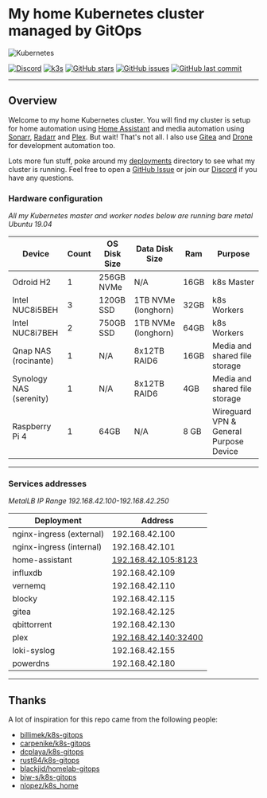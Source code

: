 # My home Kubernetes cluster managed by GitOps

![Kubernetes](https://i.imgur.com/p1RzXjQ.png)

[![Discord](https://img.shields.io/badge/discord-chat-7289DA.svg?maxAge=60&style=flat-square)](https://discord.gg/DNCynrJ)    [![k3s](https://img.shields.io/badge/k3s-v1.18.8-orange?style=flat-square)](https://k3s.io/)    [![GitHub stars](https://img.shields.io/github/stars/onedr0p/k3s-gitops?color=green&style=flat-square)](https://github.com/onedr0p/k3s-gitops/stargazers)    [![GitHub issues](https://img.shields.io/github/issues/onedr0p/k3s-gitops?style=flat-square)](https://github.com/onedr0p/k3s-gitops/issues)    [![GitHub last commit](https://img.shields.io/github/last-commit/onedr0p/k3s-gitops?color=purple&style=flat-square)](https://github.com/onedr0p/k3s-gitops/commits/master)

---

## Overview

Welcome to my home Kubernetes cluster. You will find my cluster is setup for home automation using [Home Assistant](https://www.home-assistant.io/) and media automation using [Sonarr](https://sonarr.tv/), [Radarr](https://radarr.video/) and [Plex](https://www.plex.tv/sign-in/?forwardUrl=https%3A%2F%2Fwww.plex.tv%2F). But wait! That's not all. I also use [Gitea](https://gitea.io/en-us/) and [Drone](https://drone.io/) for development automation too.

Lots more fun stuff, poke around my [deployments](./deployments/) directory to see what my cluster is running. Feel free to open a [GitHub Issue](https://github.com/onedr0p/k3s-gitops/issues/new) or join our [Discord](https://discord.gg/DNCynrJ) if you have any questions.


### Hardware configuration

_All my Kubernetes master and worker nodes below are running bare metal Ubuntu 19.04_

| Device                  | Count | OS Disk Size | Data Disk Size      | Ram  | Purpose                                |
|-------------------------|-------|--------------|---------------------|------|----------------------------------------|
| Odroid H2               | 1     | 256GB NVMe   | N/A                 | 16GB | k8s Master                             |
| Intel NUC8i5BEH         | 3     | 120GB SSD    | 1TB NVMe (longhorn) | 32GB | k8s Workers                            |
| Intel NUC8i7BEH         | 2     | 750GB SSD    | 1TB NVMe (longhorn) | 64GB | k8s Workers                            |
| Qnap NAS (rocinante)    | 1     | N/A          | 8x12TB RAID6        | 16GB | Media and shared file storage          |
| Synology NAS (serenity) | 1     | N/A          | 8x12TB RAID6        | 4GB  | Media and shared file storage          |
| Raspberry Pi 4          | 1     | 64GB         | N/A                 | 8 GB | Wireguard VPN & General Purpose Device |

---

### Services addresses

_MetalLB IP Range 192.168.42.100-192.168.42.250_

| Deployment               | Address                                                 |
|--------------------------|---------------------------------------------------------|
| nginx-ingress (external) | 192.168.42.100                                          |
| nginx-ingress (internal) | 192.168.42.101                                          |
| home-assistant           | [192.168.42.105:8123](http://192.168.42.105:8123)       |
| influxdb                 | 192.168.42.109                                          |
| vernemq                  | 192.168.42.110                                          |
| blocky                   | 192.168.42.115                                          |
| gitea                    | 192.168.42.125                                          |
| qbittorrent              | 192.168.42.130                                          |
| plex                     | [192.168.42.140:32400](http://192.168.42.140:32400/web) |
| loki-syslog              | 192.168.42.155                                          |
| powerdns                 | 192.168.42.180                                          |

---

## Thanks
A lot of inspiration for this repo came from the following people:

- [billimek/k8s-gitops](https://github.com/billimek/k8s-gitops)
- [carpenike/k8s-gitops](https://github.com/carpenike/k8s-gitops)
- [dcplaya/k8s-gitops](https://github.com/dcplaya/k8s-gitops)
- [rust84/k8s-gitops](https://github.com/rust84/k8s-gitops)
- [blackjid/homelab-gitops](https://github.com/blackjid/homelab-gitops)
- [bjw-s/k8s-gitops](https://github.com/bjw-s/k8s-gitops)
- [nlopez/k8s_home](https://github.com/nlopez/k8s_home)
